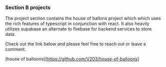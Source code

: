 ### Section B projects 

The project section contains the  house of ballons project which which uses the rich features of typescript in conjunction with react. It also heavily utilizes supabase an alternate
to firebase for backend services to store data.

Check out the link below and please feel free to reach out or leave a comment.

(house of balloons)[https://github.com/V203/house-of-balloons]